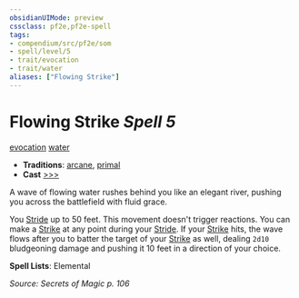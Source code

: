 ```yaml
---
obsidianUIMode: preview
cssclass: pf2e,pf2e-spell
tags:
- compendium/src/pf2e/som
- spell/level/5
- trait/evocation
- trait/water
aliases: ["Flowing Strike"]
---
```

# Flowing Strike *Spell 5*   
[evocation](../../rules/traits/evocation.md)  [water](../../rules/traits/water.md)  

- **Traditions**: [arcane](../../rules/traits/arcane.md), [primal](../../rules/traits/primal.md)
- **Cast** [>>>](../../rules/core-rulebook/chapter-9-playing-the-game.md#Actions "Three-Action") 

A wave of flowing water rushes behind you like an elegant river, pushing you across the battlefield with fluid grace.

You [Stride](../../rules/actions/stride.md) up to 50 feet. This movement doesn't trigger reactions. You can make a [Strike](../../rules/actions/strike.md) at any point during your [Stride](../../rules/actions/stride.md). If your [Strike](../../rules/actions/strike.md) hits, the wave flows after you to batter the target of your [Strike](../../rules/actions/strike.md) as well, dealing `2d10` bludgeoning damage and pushing it 10 feet in a direction of your choice.

**Spell Lists**: Elemental

*Source: Secrets of Magic p. 106*